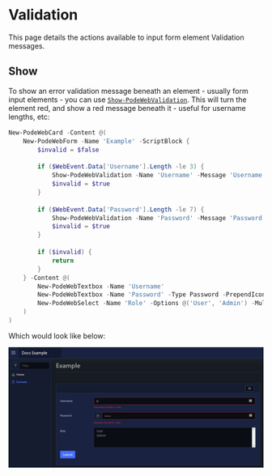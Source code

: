 # Validation

This page details the actions available to input form element Validation messages.

## Show

To show an error validation message beneath an element - usually form input elements - you can use [`Show-PodeWebValidation`](../../../Functions/Actions/Show-PodeWebValidation). This will turn the element red, and show a red message beneath it - useful for username lengths, etc:

```powershell
New-PodeWebCard -Content @(
    New-PodeWebForm -Name 'Example' -ScriptBlock {
        $invalid = $false

        if ($WebEvent.Data['Username'].Length -le 3) {
            Show-PodeWebValidation -Name 'Username' -Message 'Username must be 4+ chars'
            $invalid = $true
        }

        if ($WebEvent.Data['Password'].Length -le 7) {
            Show-PodeWebValidation -Name 'Password' -Message 'Password must be 8+ chars'
            $invalid = $true
        }

        if ($invalid) {
            return
        }
    } -Content @(
        New-PodeWebTextbox -Name 'Username'
        New-PodeWebTextbox -Name 'Password' -Type Password -PrependIcon Lock
        New-PodeWebSelect -Name 'Role' -Options @('User', 'Admin') -Multiple
    )
)
```

Which would look like below:

![validation](../../../images/validation.png)

